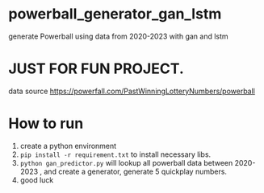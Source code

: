 # powerball_generator_gan_lstm
generate Powerball using data from 2020-2023 with gan and lstm

# JUST FOR FUN PROJECT. 
data source https://powerfall.com/PastWinningLotteryNumbers/powerball

# How to run 
1. create a python environment
2. `pip install -r requirement.txt`  to install necessary libs.
3. `python gan_predictor.py`  will lookup all powerball data between 2020-2023 , and create a generator, generate 5 quickplay numbers.
4. good luck
